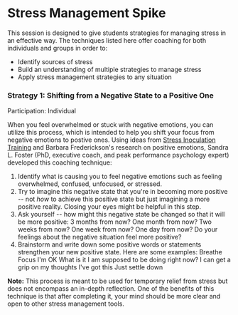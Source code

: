 # Stress Management Spike
This session is designed to give students strategies for managing stress in an effective way. The techniques listed here offer coaching for both individuals and groups in order to:

* Identify sources of stress
* Build an understanding of multiple strategies to manage stress
* Apply stress management strategies to any situation

### Strategy 1: Shifting from a Negative State to a Positive One
Participation: Individual

When you feel overwhelmed or stuck with negative emotions, you can utilize this process, which is intended to help you shift your focus from negative emotions to postive ones. Using ideas from [Stress Inoculation Training](http://www.makingthemodernworld.org.uk/learning_modules/psychology/07.TU.09/?section=6) and Barbara Frederickson's research on positive emotions, Sandra L. Foster (PhD, executive coach, and peak performance psychology expert) developed this coaching technique:

1. Identify what is causing you to feel negative emotions such as feeling overwhelmed, confused, unfocused, or stressed.
2. Try to imagine this negative state that you're in becoming more positive -- not *how* to achieve this positive state but just imagining a more positive reality. Closing your eyes might be helpful in this step. 
3. Ask yourself -- how might this negative state be changed so that it will be more positive:
    3 months from now? 
    One month from now? 
    Two weeks from now? 
    One week from now?
    One day from now?
   Do your feelings about the negative situation feel more positive?
4. Brainstorm and write down some positive words or statements strengthen your new positive state. Here are some examples:
    Breathe
    Focus
    I'm OK
    What is it I am supposed to be doing right now?
    I can get a grip on my thoughts
    I've got this
    Just settle down

**Note:** This process is meant to be used for temporary relief from stress but does not encompass an in-depth reflection. One of the benefits of this technique is that after completing it, your mind should be more clear and open to other stress management tools. 
